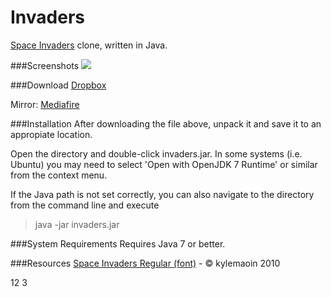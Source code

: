 Invaders
=
[Space Invaders](http://en.wikipedia.org/wiki/Space_Invaders) clone, written in Java.

###Screenshots
![](http://i.minus.com/ijt8HhaA8laZq.png)

###Download
[Dropbox](https://dl.dropboxusercontent.com/u/23829102/invaders.zip)

Mirror: [Mediafire](http://www.mediafire.com/download/kwv9s90j9i1o4kc/invaders.zip)

###Installation
After downloading the file above, unpack it and save it to an appropiate location.

Open the directory and double-click invaders.jar. In some systems (i.e. Ubuntu) you may need to select 'Open with OpenJDK 7 Runtime' or similar from the context menu.

If the Java path is not set correctly, you can also navigate to the directory from the command line and execute

>java -jar invaders.jar

###System Requirements
Requires Java 7 or better.

###Resources
[Space Invaders Regular (font)](http://www.fonts2u.com/space-invaders-regular.font) - &copy; kylemaoin 2010

12
3
